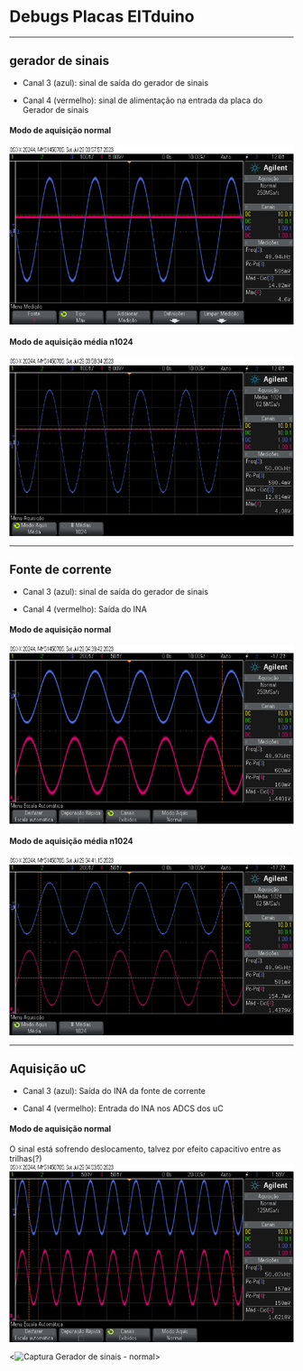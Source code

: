 # Debugs Placas EITduino

-----------------------------------------------------------------------------------------------------------------------------------------------

## gerador de sinais

- Canal 3 (azul): sinal de saída do gerador de sinais
 
- Canal 4 (vermelho): sinal de alimentação na entrada da placa do Gerador de sinais

#### Modo de aquisição normal

![Captura Gerador de sinais - normal](https://github.com/Pinheirogustavo/PCB_projects/blob/main/KiCadProjects/Debugs/capturas%20osciloscopio/Gerador_normal.png)

#### Modo de aquisição média n1024

![Captura Gerador de sinais - media](https://github.com/Pinheirogustavo/PCB_projects/blob/main/KiCadProjects/Debugs/capturas%20osciloscopio/Gerador_media.png)

-----------------------------------------------------------------------------------------------------------------------------------------------

## Fonte de corrente

- Canal 3 (azul): sinal de saída do gerador de sinais
 
- Canal 4 (vermelho): Saída do INA

#### Modo de aquisição normal

![Captura fonte de corrente - normal](https://github.com/Pinheirogustavo/PCB_projects/blob/main/KiCadProjects/Debugs/capturas%20osciloscopio/Fonte_corrente_normal.png)

#### Modo de aquisição média n1024

![Captura fonte de corrente - media](https://github.com/Pinheirogustavo/PCB_projects/blob/main/KiCadProjects/Debugs/capturas%20osciloscopio/Fonte_corrente_media.png)

-----------------------------------------------------------------------------------------------------------------------------------------------

## Aquisição uC

- Canal 3 (azul): Saída do INA da fonte de corrente
 
- Canal 4 (vermelho): Entrada do INA nos ADCS dos uC

#### Modo de aquisição normal

O sinal está sofrendo deslocamento, talvez por efeito capacitivo entre as trilhas(?)
![Captura placa de aquisicao - sinal do INA - normal](https://github.com/Pinheirogustavo/PCB_projects/blob/main/KiCadProjects/Debugs/capturas%20osciloscopio/Placa_aquisicao_INA.png)


<![Captura Gerador de sinais - normal](link)>


